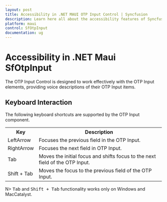 ```yaml
---
layout: post
title: Accessibility in .NET MAUI OTP Input Control | Syncfusion
description: Learn here all about the accessibility features of Syncfusion .NET MAUI OTP Input (SfOtpInput) control.
platform: maui
control: SfOtpInput
documentation: ug
---
```


# Accessibility in .NET Maui SfOtpInput

The OTP Input Control is designed to work effectively with the OTP Input elements, providing voice descriptions of their OTP Input items.

## Keyboard Interaction
The following keyboard shortcuts are supported by the OTP Input component.

<table>
<tr>
<th>
Key
</th>
<th>
Description
</th>
</tr>
<tr>
<td>
LeftArrow
</td>
<td>
Focuses the previous field in the OTP Input.
</td>
</tr>
<tr>
<td>
RightArrow
</td>
<td>
Focuses the next field in OTP Input.
</td>
</tr>
<tr>
<td>
Tab
</td>
<td>
Moves the initial focus and shifts focus to the next field of the OTP Input.
</td>
</tr>
<tr>
<td>
Shift + Tab
</td>
<td>
Moves the focus to the previous field of the OTP Input.
</td>
</tr>
</table>

N> <kbd>Tab</kbd> and <kbd>Shift + Tab</kbd> functionality works only on Windows and MacCatalyst.
